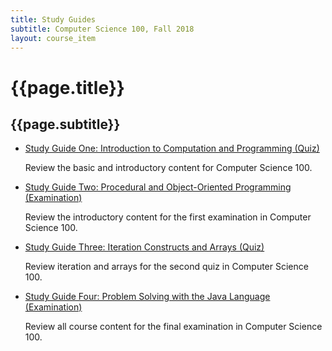 ```yaml
---
title: Study Guides
subtitle: Computer Science 100, Fall 2018
layout: course_item
---
```


# {{page.title}}
## {{page.subtitle}}

<ul>

<li><a href="https://github.com/Allegheny-Computer-Science-100-F2018/cs100-F2018-sheets/releases/download/cs100F2018_sheets-9.0.1/cs100F2018_studyguide_quiz01.pdf">Study Guide One: Introduction to Computation and Programming
(Quiz)</a> <p>Review the basic and introductory content for Computer Science 100.</p></li>

<li><a href="https://github.com/Allegheny-Computer-Science-100-F2018/cs100-F2018-sheets/releases/download/cs100F2018_sheets-14.0.1/cs100F2018_studyguide_exam01.pdf">Study Guide
Two: Procedural and Object-Oriented Programming (Examination)</a> <p>Review the introductory content for
the first examination in Computer Science 100.</p></li>

<li><a href="https://github.com/Allegheny-Computer-Science-100-F2018/cs100-F2018-sheets/releases/download/cs100F2018_sheets-19.0.1/cs100F2018_studyguide_quiz02.pdf">Study Guide
Three: Iteration Constructs and Arrays (Quiz)</a> <p>Review iteration and arrays
for the second quiz in Computer Science 100.</p></li>

<li><a href="https://github.com/Allegheny-Computer-Science-100-F2018/cs100-F2018-sheets/releases/download/cs100F2018_sheets-21.2.0/cs100F2018_studyguide_exam02.pdf">Study Guide
Four: Problem Solving with the Java Language (Examination)</a> <p>Review all course content for
the final examination in Computer Science 100.</p></li>

</ul>
